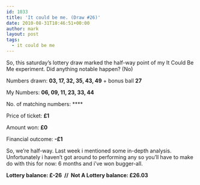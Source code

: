 ```yaml
---
id: 1033
title: 'It could be me. (Draw #26)'
date: 2010-08-31T10:46:51+00:00
author: mark
layout: post
tags:
  - it could be me
---
```

So, this saturday&#8217;s lottery draw marked the half-way point of my It Could Be Me experiment. Did anything notable happen? (No)

Numbers drawn: **03, 17, 32, 35, 43, 49** + bonus ball **27**

My Numbers: **06, 09, 11, 23, 33, 44**

No. of matching numbers: ****

Price of ticket: **£1**

Amount won: **£0**

Financial outcome: **-£1**

So, we&#8217;re half-way. Last week i mentioned some in-depth analysis. Unfortunately i haven&#8217;t got around to performing any so you&#8217;ll have to make do with this for now: 6 months and i&#8217;ve won bugger-all.

**Lottery balance: £-26  //  Not A Lottery balance: £26.03**